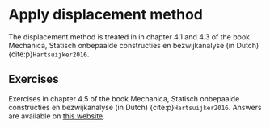 ```{index} Displacement method
```

# Apply displacement method

The displacement method is treated in in chapter 4.1 and 4.3 of the book Mechanica, Statisch onbepaalde constructies en bezwijkanalyse (in Dutch) {cite:p}`Hartsuijker2016`.

## Exercises
Exercises in chapter 4.5 of the book Mechanica, Statisch onbepaalde constructies en bezwijkanalyse (in Dutch) {cite:p}`Hartsuijker2016`.
Answers are available on [this website](https://icozct.tudelft.nl/TUD_CT/boekantwoorden/vol3/Chapter1-4/).